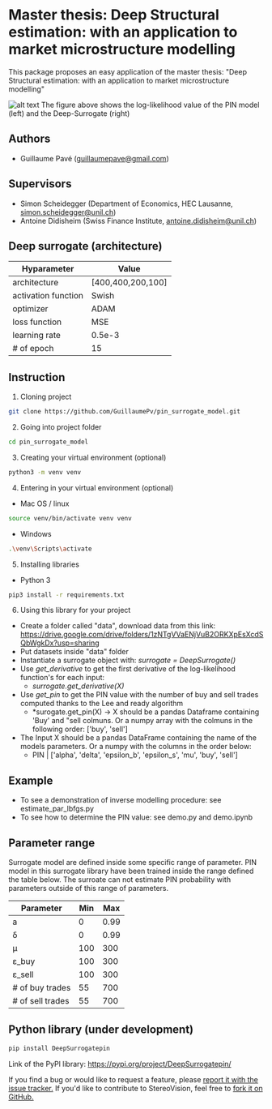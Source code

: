# Master thesis: Deep Structural estimation: with an application to market microstructure modelling

This package proposes an easy application of the master thesis: "Deep Structural estimation: with an application to market microstructure modelling"

![alt text](https://github.com/GuillaumePv/pin_surrogate_model/blob/main/results/graphs/3d_comparison_model_surrogate.png)
The figure above shows the log-likelihood value of the PIN model (left) and the Deep-Surrogate (right)

## Authors

- Guillaume Pavé (guillaumepave@gmail.com)

## Supervisors

- Simon Scheidegger (Department of Economics, HEC Lausanne, simon.scheidegger@unil.ch)
- Antoine Didisheim (Swiss Finance Institute, antoine.didisheim@unil.ch)

## Deep surrogate (architecture)

| Hyparameter | Value 
| ------------- | -------------  
| architecture  | [400,400,200,100]
| activation function  | Swish
| optimizer  | ADAM
| loss function | MSE
| learning rate  | 0.5e-3
| # of epoch | 15

## Instruction

1) Cloning project

```bash
git clone https://github.com/GuillaumePv/pin_surrogate_model.git
```

2) Going into project folder

```bash
cd pin_surrogate_model
```

3) Creating your virtual environment (optional)

```bash
python3 -m venv venv
```

4) Entering in your virtual environment (optional)

* Mac OS / linux
```bash
source venv/bin/activate venv venv
```

* Windows
```bash
.\venv\Scripts\activate
```

5) Installing libraries

* Python 3
```bash
pip3 install -r requirements.txt
```
6) Using this library for your project
* Create a folder called "data", download data from this link: https://drive.google.com/drive/folders/1zNTgVVaENjVuB2ORKXpEsXcdSQbWgkDx?usp=sharing
* Put datasets inside "data" folder
* Instantiate a surrogate object with:  *surrogate = DeepSurrogate()*
* Use *get_derivative* to get the first derivative of the log-likelihood function's for each input: 
    * *surrogate.get_derivative(X)*
* Use *get_pin* to get the PIN value with the number of buy and sell trades computed thanks to the Lee and ready algorithm
    * *surogate.get_pin(X) -> X should be a pandas Dataframe containing 'Buy' and "sell colmuns. Or a numpy array with the colmuns in the following order: ['buy', 'sell']
* The Input X should be a pandas DataFrame containing the name of the models parameters. Or a numpy with the columns in the order below:
    * PIN | ['alpha', 'delta', 'epsilon_b', 'epsilon_s', 'mu', 'buy', 'sell']

## Example 

- To see a demonstration of inverse modelling procedure: see estimate_par_lbfgs.py
- To see how to determine the PIN value: see demo.py and demo.ipynb
## Parameter range

Surrogate model are defined inside some specific range of parameter. PIN model in this surrogate library have been trained inside the range defined the table below.
The surroate can not estimate PIN probability with parameters outside of this range of parameters.

| Parameter | Min | Max
| ------------- | ------------- | ------------- 
| a  | 0  | 0.99
| &delta;  | 0  | 0.99
| &mu;  | 100  | 300
| &epsilon;_buy  | 100  | 300
| &epsilon;_sell  | 100  | 300
| # of buy trades  | 55  | 700
| # of sell trades  | 55  | 700



## Python library (under development)

```bash
pip install DeepSurrogatepin
```
Link of the PyPl library: https://pypi.org/project/DeepSurrogatepin/

If you find a bug or would like to request a feature, please [report it with
the issue tracker.](https://github.com/GuillaumePv/pin_surrogate_model/issues) If you'd
like to contribute to StereoVision, feel free to [fork it on GitHub.](https://github.com/GuillaumePv/pin_surrogate_model)
